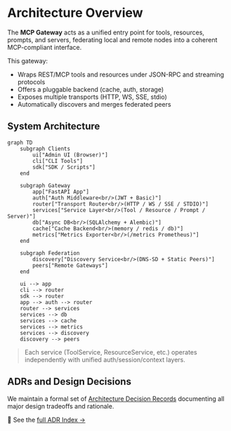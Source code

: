# Architecture Overview

The **MCP Gateway** acts as a unified entry point for tools, resources, prompts, and servers, federating local and remote nodes into a coherent MCP-compliant interface.

This gateway:

- Wraps REST/MCP tools and resources under JSON-RPC and streaming protocols
- Offers a pluggable backend (cache, auth, storage)
- Exposes multiple transports (HTTP, WS, SSE, stdio)
- Automatically discovers and merges federated peers

## System Architecture

```mermaid
graph TD
    subgraph Clients
        ui["Admin UI (Browser)"]
        cli["CLI Tools"]
        sdk["SDK / Scripts"]
    end

    subgraph Gateway
        app["FastAPI App"]
        auth["Auth Middleware<br/>(JWT + Basic)"]
        router["Transport Router<br/>(HTTP / WS / SSE / STDIO)"]
        services["Service Layer<br/>(Tool / Resource / Prompt / Server)"]
        db["Async DB<br/>(SQLAlchemy + Alembic)"]
        cache["Cache Backend<br/>(memory / redis / db)"]
        metrics["Metrics Exporter<br/>(/metrics Prometheus)"]
    end

    subgraph Federation
        discovery["Discovery Service<br/>(DNS-SD + Static Peers)"]
        peers["Remote Gateways"]
    end

    ui --> app
    cli --> router
    sdk --> router
    app --> auth --> router
    router --> services
    services --> db
    services --> cache
    services --> metrics
    services --> discovery
    discovery --> peers

```

> Each service (ToolService, ResourceService, etc.) operates independently with unified auth/session/context layers.

## ADRs and Design Decisions

We maintain a formal set of [Architecture Decision Records](adr/index.md) documenting all major design tradeoffs and rationale.

📜 See the [full ADR Index →](adr/index.md)
